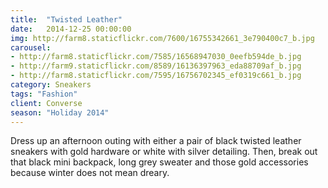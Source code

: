 ```yaml
---
title:  "Twisted Leather"
date:   2014-12-25 00:00:00
img: http://farm8.staticflickr.com/7600/16755342661_3e790400c7_b.jpg
carousel:
- http://farm8.staticflickr.com/7585/16568947030_0eefb594de_b.jpg
- http://farm9.staticflickr.com/8589/16136397963_eda88709af_b.jpg
- http://farm8.staticflickr.com/7595/16756702345_ef0319c661_b.jpg
category: Sneakers
tags: "Fashion"
client: Converse
season: "Holiday 2014"
---
```

Dress up an afternoon outing with either a pair of black twisted leather sneakers with gold hardware or white with silver detailing. Then, break out that black mini backpack, long grey sweater and those gold accessories because winter does not mean dreary. 
